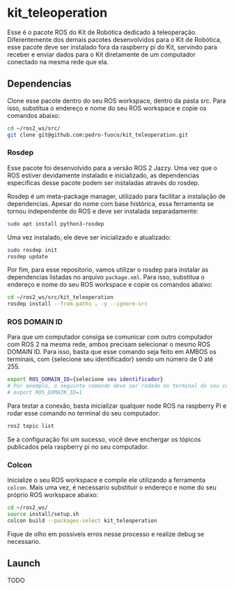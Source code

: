 # kit_teleoperation

Esse é o pacote ROS do Kit de Robótica dedicado à teleoperação. Diferentemente dos demais pacotes desenvolvidos para o Kit de Robótica, esse pacote deve ser instalado fora da raspberry pi do Kit, servindo para receber e enviar dados para o Kit diretamente de um computador conectado na mesma rede que ela.

## Dependencias

Clone esse pacote dentro do seu ROS workspace, dentro da pasta src. Para isso, substitua o endereço e nome do seu ROS workspace e copie os comandos abaixo:
```bash
cd ~/ros2_ws/src/
git clone git@github.com:pedro-fuoco/kit_teleoperation.git
```

### Rosdep
Esse pacote foi desenvolvido para a versão ROS 2 Jazzy. Uma vez que o ROS estiver devidamente instalado e inicializado, as dependencias especificas desse pacote podem ser instaladas através do rosdep.

Rosdep é um meta-package manager, utilizado para facilitar a instalação de dependencias. Apesar do nome com base histórica, essa ferramenta se tornou independente do ROS e deve ser instalada separadamente:

```bash
sudo apt install python3-rosdep
```

Uma vez instalado, ele deve ser inicializado e atualizado:

```bash
sudo rosdep init
rosdep update
```

Por fim, para esse repositorio, vamos utilizar o rosdep para instalar as dependencias listadas no arquivo `package.xml`. Para isso, substitua o endereço e nome do seu ROS workspace e copie os comandos abaixo:
```bash
cd ~/ros2_ws/src/kit_teleoperation
rosdep install --from-paths . -y --ignore-src
```

### ROS DOMAIN ID
Para que um computador consiga se comunicar com outro computador com ROS 2 na mesma rede, ambos precisam selecionar o mesmo ROS DOMAIN ID. Para isso, basta que esse comando seja feito em AMBOS os terminais, com {selecione seu identificador} sendo um número de 0 até 255.
```bash
export ROS_DOMAIN_ID={selecione seu identificador}
# Por exemplo, o seguinte comando deve ser rodado no terminal do seu computador E da raspberry pi do seu kit:
# export ROS_DOMAIN_ID=1
```

Para testar a conexão, basta inicializar qualquer node ROS na raspberry Pi e rodar esse comando no terminal do seu computador:
```bash
ros2 topic list
```
Se a configuração foi um sucesso, você deve enchergar os tópicos publicados pela raspberry pi no seu computador.


### Colcon
Inicialize o seu ROS workspace e compile ele utilizando a ferramenta `colcon`. Mais uma vez, é necessario substituir o endereço e nome do seu próprio ROS workspace abaixo:
```bash
cd ~/ros2_ws/
source install/setup.sh
colcon build --packages-select kit_teleoperation
```
Fique de olho em possiveis erros nesse processo e realize debug se necessario.

## Launch
TODO